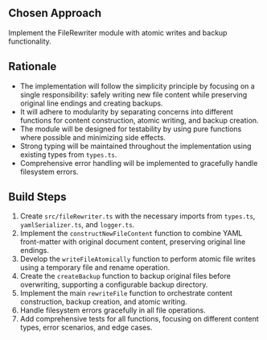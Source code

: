 ## Chosen Approach
Implement the FileRewriter module with atomic writes and backup functionality.

## Rationale
- The implementation will follow the simplicity principle by focusing on a single responsibility: safely writing new file content while preserving original line endings and creating backups.
- It will adhere to modularity by separating concerns into different functions for content construction, atomic writing, and backup creation.
- The module will be designed for testability by using pure functions where possible and minimizing side effects.
- Strong typing will be maintained throughout the implementation using existing types from `types.ts`.
- Comprehensive error handling will be implemented to gracefully handle filesystem errors.

## Build Steps
1. Create `src/fileRewriter.ts` with the necessary imports from `types.ts`, `yamlSerializer.ts`, and `logger.ts`.
2. Implement the `constructNewFileContent` function to combine YAML front-matter with original document content, preserving original line endings.
3. Develop the `writeFileAtomically` function to perform atomic file writes using a temporary file and rename operation.
4. Create the `createBackup` function to backup original files before overwriting, supporting a configurable backup directory.
5. Implement the main `rewriteFile` function to orchestrate content construction, backup creation, and atomic writing.
6. Handle filesystem errors gracefully in all file operations.
7. Add comprehensive tests for all functions, focusing on different content types, error scenarios, and edge cases.
